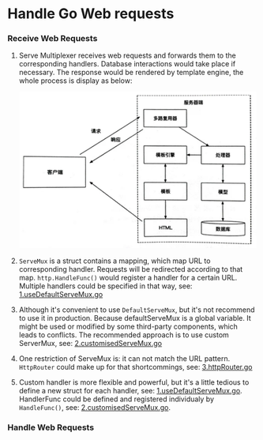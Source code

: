# Handle Go Web requests

### Receive Web Requests

1. Serve Multiplexer receives web requests and forwards them to the corresponding handlers. Database interactions would take place if necessary. The response would be rendered by template engine, the whole process is display as below:

   ![ServerMux](https://github.com/HoffmanZheng/Golang-Demo/blob/master/Go_Web_in_Action/images/ServerMux.jpeg)

2. `ServeMux` is a struct contains a mapping, which map URL to corresponding handler. Requests will be redirected according to that map. `http.HandleFunc()` would register a handler for a certain URL. Multiple handlers could be specified in that way, see: [1.useDefaultServeMux.go](https://github.com/HoffmanZheng/Golang-Demo/blob/master/Go_Web_in_Action/chapter_3_handle_request/1.useDefaultServeMux.go)

3. Although it's convenient to use `DefaultServeMux`, but it's not recommend to use it in production. Because defaultServeMux is a global variable. It might be used or modified by some third-party components, which leads to conflicts. The recommended approach is to use custom ServerMux, see: [2.customisedServeMux.go](https://github.com/HoffmanZheng/Golang-Demo/blob/master/Go_Web_in_Action/chapter_3_handle_request/2.customisedServeMux.go)

4. One restriction of ServeMux is: it can not match the URL pattern. `HttpRouter` could make up for that shortcommings, see: [3.httpRouter.go](https://github.com/HoffmanZheng/Golang-Demo/blob/master/Go_Web_in_Action/chapter_3_handle_request/3.httpRouter.go)

5. Custom handler is more flexible and powerful, but it's a little tedious to define a new struct for each handler, see: [1.useDefaultServeMux.go](https://github.com/HoffmanZheng/Golang-Demo/blob/master/Go_Web_in_Action/chapter_3_handle_request/1.useDefaultServeMux.go). HandlerFunc could be defined and registered individualy by `HandleFunc()`, see: [2.customisedServeMux.go](https://github.com/HoffmanZheng/Golang-Demo/blob/master/Go_Web_in_Action/chapter_3_handle_request/2.customisedServeMux.go). 

### Handle Web Requests